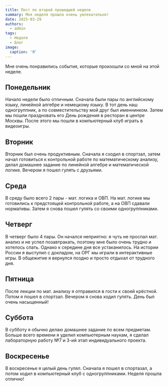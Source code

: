 ```yaml
---
title: Пост по второй прошедшей неделе 
summary: Моя неделя прошла очень увлекательно!
date: 2025-03-29
authors:
  - admin
tags:
  - Неделя
  - Блог
image:
  caption: 'Я'
---
```


Мне очень понравились события, которые произошли со мной на этой неделе.

## Понедельник

Начало недели было отличным. Сначала были пары по английскому языку, линейной алгебре и немецкому языку. В тот день наш одногруппник, а по совместительству мой друг был именнинком. Затем мы пошли праздновать его День рождения в ресторан в центре Москвы. После этого мы пошли в компьютерный клуб играть в видеоигры. 

## Вторник

Вторник был очень продуктивным. Сначала я сходил в спортзал, затем начал готовиться к контрольной работе по математическому анализу, делал домашнее задание по линейной алгебре и математической логике. Вечером я пошел гулять с друзьями.

## Среда 

В среду было всего 2 пары - мат. логика и ОВП. На мат. логике мы готовились к предстоящей контрольной работе, а на ОВП сдавали нормативы. Затем я снова пошел гулять со своими одногруппниками. 

## Четверг 

В четверг было 4 пары. Он начался неприятно: я чуть не проспал мат. анализ и не успел позавтракать, поэтому мне было очень трудно и хотелось спать. Однако к середине дня все устаканилось. На истории России я выступил с докладом, на ОРГ мы играли в интерактивные игры. В общежитие я вернулся поздно и просто отдыхал от трудного дня.

## Пятница

После лекции по мат. анализу я отправился в гости к своей крёстной. Потом я пошел в спортзал. Вечером я снова ходил гулять. День был очень насыщенный!

## Суббота

В субботу я обычно делаю домашнее задание по всем предметам. Больше всего времени я уделил компьютерным наукам, я сделал лабораторную работу №7 и 3-ий этап индивидуального проекта. 

## Воскресенье

В воскресенье я целый день гулял. Сначала я пошел в спортазал, а потом ходил в компьютерный клуб с одногруппниками. Неделя прошла отлично!

